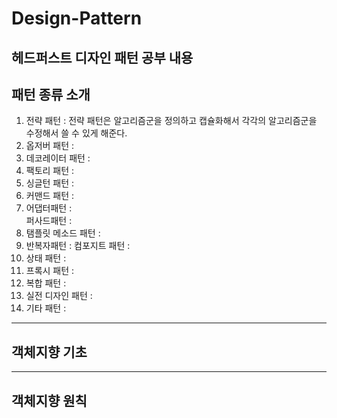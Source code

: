 # Design-Pattern
헤드퍼스트 디자인 패턴 공부 내용
---
## 패턴 종류 소개  

1. 전략 패턴 : 전략 패턴은 알고리즘군을 정의하고 캡슐화해서 각각의 알고리즘군을 수정해서 쓸 수 있게 해준다.  
2. 옵저버 패턴 :
3. 데코레이터 패턴 :
4. 팩토리 패턴 :
5. 싱글턴 패턴 :
6. 커맨드 패턴 :
7. 어댑터패턴 :  
   퍼사드패턴 :
8. 탬플릿 메소드 패턴 :
9. 반복자패턴 :
   컴포지트 패턴 :
10. 상태 패턴 :
11. 프록시 패턴 :
12. 복합 패턴 :
13. 실전 디자인 패턴 :
14. 기타 패턴 :

---

## 객체지향 기초

---
## 객체지향 원칙
